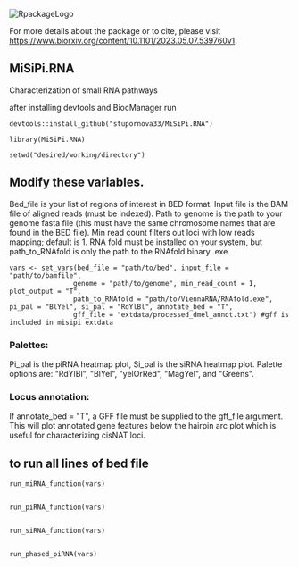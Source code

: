 
![RpackageLogo](https://user-images.githubusercontent.com/63005660/236967995-82baabed-6ebf-45e1-a2d2-7e5ab27451a2.png)

For more details about the package or to cite, please visit https://www.biorxiv.org/content/10.1101/2023.05.07.539760v1.

## MiSiPi.RNA
Characterization of small RNA pathways

after installing devtools and BiocManager run 

```
devtools::install_github("stupornova33/MiSiPi.RNA")

library(MiSiPi.RNA)

setwd("desired/working/directory")
```

## Modify these variables.
Bed_file is your list of regions of interest in BED format. Input file is the BAM file of aligned reads (must be indexed). Path to genome is the path to your genome fasta file (this must have the same chromosome names that are found in the BED file). Min read count filters out loci with low reads mapping; default is 1. 
RNA fold must be installed on your system, but path_to_RNAfold is only the path to the RNAfold binary .exe.

```
vars <- set_vars(bed_file = "path/to/bed", input_file = "path/to/bamfile", 
                genome = "path/to/genome", min_read_count = 1, plot_output = "T", 
                path_to_RNAfold = "path/to/ViennaRNA/RNAfold.exe", pi_pal = "BlYel", si_pal = "RdYlBl", annotate_bed = "T",
                gff_file = "extdata/processed_dmel_annot.txt") #gff is included in misipi extdata

```

### Palettes:
Pi_pal is the piRNA heatmap plot, Si_pal is the siRNA heatmap plot. 
Palette options are: "RdYlBl", "BlYel", "yelOrRed", "MagYel", and "Greens". 

### Locus annotation: 
If annotate_bed = "T", a GFF file must be supplied to the gff_file argument. This will plot annotated gene features below the hairpin arc plot which is useful for characterizing cisNAT loci. 


## to run all lines of bed file

```
run_miRNA_function(vars)


run_piRNA_function(vars)


run_siRNA_function(vars)


run_phased_piRNA(vars)
```
